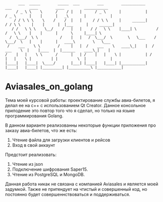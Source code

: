 ```
      ___  _____        _____  ___        ___        ___________        ___        ____        ____         ___________
     / _ \ \    \      /    / |   |      / _ \      |           |      / _ \      |    |      |   _\       |           |
    / / \ \ \    \    /    /  |   |     / / \ \     |     ______|     / / \ \     |    |      |  |___      |     ______|
   / /   \ \ \    \__/    /   |   |    / /   \ \    |____| \         / /   \ \    |    |      |      \     |____| \    
  /  \___/  \ \          /    |   |   /  \___/  \       \   \___    /  \___/  \   |    |      |   ____\        \   \___
 /    ___    \ \        /     |   |  /    ___    \   ____\_|    |  /    ___    \  |    |____  |  |______    ____\_|    |
/    |   |    \ \      /      |   | /    |   |    \ |           | /    |   |    \ |         | |         \  |           |
|____|   |____|  \____/       |___| |____|   |____| |___________| |____|   |____| |_________| |__________\ |___________|

```


# Aviasales_on_golang
Тема моей курсовой работы: проектирование службы авиа-билетов, я делал ее на с++ с использованием Qt Creator. Данное консольное прилодение это повтор того что я сделал, но только на языке программирования Golang.

В данном варианте реализованны некоторые функции приложения про заказу авиа-билетов, что же есть:
 1. Чтение файла для загрузки клиентов и рейсов
 2. Вход в свой аккаунт


Предстоит реализовать:
 1. Чтение из json
 2. Подключение шифрования Saper15.
 3. Чтение из PostgreSQL и MongoDB.


Данная работа никак не связана с компанией Aviasales и является моей задумкой. Также не притендует на чтистый и совершенный код, но постоянно будет совершеннствоваться и поддерживаться. 
